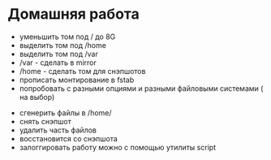 # Домашняя работа
* уменьшить том под / до 8G
* выделить том под /home
* выделить том под /var
* /var - сделать в mirror
* /home - сделать том для снэпшотов
* прописать монтирование в fstab
* попробовать с разными опциями и разными файловыми системами ( на выбор)
- сгенерить файлы в /home/
- снять снэпшот
- удалить часть файлов
- восстановится со снэпшота
- залоггировать работу можно с помощью утилиты script